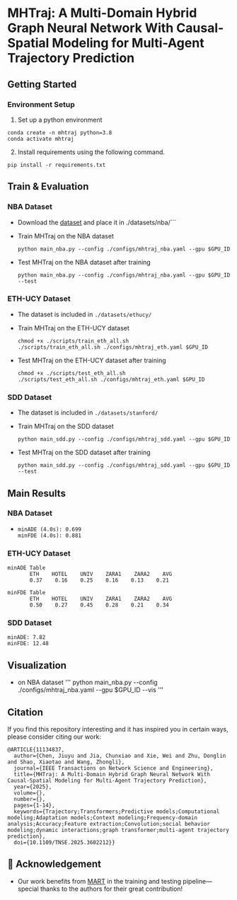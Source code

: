 # MHTraj: A Multi-Domain Hybrid Graph Neural Network With Causal-Spatial Modeling for Multi-Agent Trajectory Prediction
## Getting Started

### Environment Setup


1. Set up a python environment
```
conda create -n mhtraj python=3.8
conda activate mhtraj
```

2. Install requirements using the following command.
```
pip install -r requirements.txt
```

## Train & Evaluation

<!-- * Trained and evaluated on NVIDIA GeForce RTX 3090 with python 3.8. -->

### NBA Dataset

* Download the [dataset](https://github.com/gist-ailab/MART/tree/main/datasets/nba) and place it in ./datasets/nba/```

* Train MHTraj on the NBA dataset

  ```
  python main_nba.py --config ./configs/mhtraj_nba.yaml --gpu $GPU_ID
  ```

* Test MHTraj on the NBA dataset after training
  ```
  python main_nba.py --config ./configs/mhtraj_nba.yaml --gpu $GPU_ID --test
  ```

### ETH-UCY Dataset
* The dataset is included in ```./datasets/ethucy/```
* Train MHTraj on the ETH-UCY dataset
  ```
  chmod +x ./scripts/train_eth_all.sh
  ./scripts/train_eth_all.sh ./configs/mhtraj_eth.yaml $GPU_ID
  ```

* Test MHTraj on the ETH-UCY dataset after training
  ```
  chmod +x ./scripts/test_eth_all.sh
  ./scripts/test_eth_all.sh ./configs/mhtraj_eth.yaml $GPU_ID
  ```

### SDD Dataset
* The dataset is included in ```./datasets/stanford/```

* Train MHTraj on the SDD dataset

  ```
  python main_sdd.py --config ./configs/mhtraj_sdd.yaml --gpu $GPU_ID
  ```

* Test MHTraj on the SDD dataset after training
  ```
  python main_sdd.py --config ./configs/mhtraj_sdd.yaml --gpu $GPU_ID --test
  ```

## Main Results
### NBA Dataset
*
  ```
  minADE (4.0s): 0.699
  minFDE (4.0s): 0.881
  ```


### ETH-UCY Dataset
```
minADE Table
       ETH    HOTEL    UNIV    ZARA1    ZARA2    AVG
       0.37    0.16    0.25    0.16    0.13    0.21    

minFDE Table
       ETH    HOTEL    UNIV    ZARA1    ZARA2    AVG
       0.50    0.27    0.45    0.28    0.21    0.34    
```

### SDD Dataset
```
minADE: 7.82
minFDE: 12.48
```

## Visualization
* on NBA dataset
'''
python main_nba.py --config ./configs/mhtraj_nba.yaml --gpu $GPU_ID --vis
'''


## Citation
If you find this repository interesting and it has inspired you in certain ways, please consider citing our work:

```
@ARTICLE{11134837,
  author={Chen, Jiuyu and Jia, Chunxiao and Xie, Wei and Zhu, Donglin and Shao, Xiaotao and Wang, Zhongli},
  journal={IEEE Transactions on Network Science and Engineering}, 
  title={MHTraj: A Multi-Domain Hybrid Graph Neural Network With Causal-Spatial Modeling for Multi-Agent Trajectory Prediction}, 
  year={2025},
  volume={},
  number={},
  pages={1-14},
  keywords={Trajectory;Transformers;Predictive models;Computational modeling;Adaptation models;Context modeling;Frequency-domain analysis;Accuracy;Feature extraction;Convolution;social behavior modeling;dynamic interactions;graph transformer;multi-agent trajectory prediction},
  doi={10.1109/TNSE.2025.3602212}}

```


## 🤗 Acknowledgement
* Our work benefits from [MART](https://github.com/gist-ailab/MART) in the training and testing pipeline—special thanks to the authors for their great contribution!

